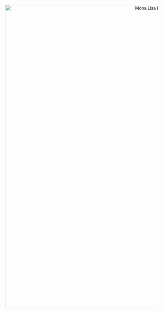 <p align="center">
  <img src="https://media.giphy.com/media/JCoivAyez6l2TDQ4gS/giphy.gif" alt="Mona Lisa in the Louvre" width="1000">
</p>
